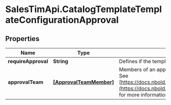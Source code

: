 # SalesTimApi.CatalogTemplateTemplateConfigurationApproval

## Properties

Name | Type | Description | Notes
------------ | ------------- | ------------- | -------------
**requireApproval** | **String** | Defines if the template requires an approval or not. | [optional] 
**approvalTeam** | [**[ApprovalTeamMember]**](ApprovalTeamMember.md) | Members of an approval team, as an array of ApprovalTeamMember. See [https://docs.nbold.co/api/reference/Models/ApprovalTeamMember](https://docs.nbold.co/api/reference/Models/ApprovalTeamMember) for more information. | [optional] 


